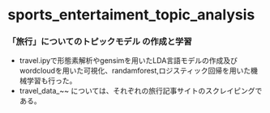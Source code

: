 # sports_entertaiment_topic_analysis 
### 「旅行」についてのトピックモデル の作成と学習


- travel.ipyで形態素解析やgensimを用いたLDA言語モデルの作成及びwordcloudを用いた可視化、randamforest,ロジスティック回帰を用いた機械学習も行った。
- travel_data_~~ については、それぞれの旅行記事サイトのスクレイピングである。
